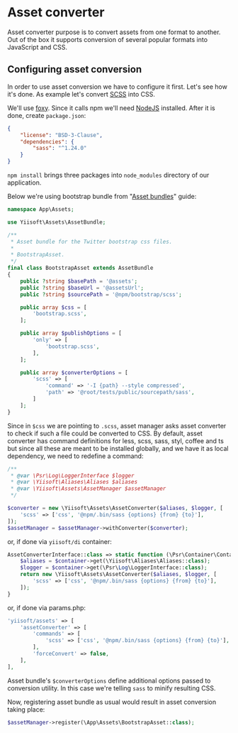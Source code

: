 # Asset converter

Asset converter purpose is to convert assets from one format to another. Out of the box it supports conversion of
several popular formats into JavaScript and CSS.

## Configuring asset conversion

In order to use asset conversion we have to configure it first. Let's see how it's done. As example
let's convert [SCSS](https://sass-lang.com/) into CSS.  

We'll use [foxy](https://github.com/fxpio/foxy). Since it calls npm we'll need [NodeJS](https://nodejs.org/en/) installed.
After it is done, create `package.json`:

```json
{
    "license": "BSD-3-Clause",
    "dependencies": {
        "sass": "^1.24.0"
    }
}
```

`npm install` brings three packages into `node_modules` directory of our application.

Below we're using bootstrap bundle from "[Asset bundles](asset-bundles.md)" guide:

```php
namespace App\Assets;

use Yiisoft\Assets\AssetBundle;

/**
 * Asset bundle for the Twitter bootstrap css files.
 *
 * BootstrapAsset.
 */
final class BootstrapAsset extends AssetBundle
{
    public ?string $basePath = '@assets';
    public ?string $baseUrl = '@assetsUrl';
    public ?string $sourcePath = '@npm/bootstrap/scss';

    public array $css = [
        'bootstrap.scss',
    ];

    public array $publishOptions = [
        'only' => [
            'bootstrap.scss',
        ],
    ];

    public array $converterOptions = [
        'scss' => [
            'command' => '-I {path} --style compressed',
            'path' => '@root/tests/public/sourcepath/sass',
        ]
    ];
}
```

Since in `$css` we are pointing to `.scss`, asset manager asks asset converter to check if such a file could be converted
to CSS. By default, asset converter has command definitions for less, scss, sass, styl, coffee and ts but since all these
are meant to be installed globally, and we have it as local dependency, we need to redefine a command:

```php
/**
 * @var \Psr\Log\LoggerInterface $logger
 * @var \Yiisoft\Aliases\Aliases $aliases
 * @var \Yiisoft\Assets\AssetManager $assetManager
 */

$converter = new \Yiisoft\Assets\AssetConverter($aliases, $logger, [
    'scss' => ['css', '@npm/.bin/sass {options} {from} {to}'],
]);
$assetManager = $assetManager->withConverter($converter);
```  

or, if done via `yiisoft/di` container:

```php
AssetConverterInterface::class => static function (\Psr\Container\ContainerInterface $container) {
    $aliases = $container->get(\Yiisoft\Aliases\Aliases::class);
    $logger = $container->get(\Psr\Log\LoggerInterface::class);
    return new \Yiisoft\Assets\AssetConverter($aliases, $logger, [
        'scss' => ['css', '@npm/.bin/sass {options} {from} {to}'],
    ]);
}
```

or, if done via params.php:

```php
'yiisoft/assets' => [
    'assetConverter' => [
        'commands' => [
            'scss' => ['css', '@npm/.bin/sass {options} {from} {to}'],
        ],
        'forceConvert' => false,
    ],
],
```

Asset bundle's `$converterOptions` define additional options passed to conversion utility. In this case we're telling `sass`
to minify resulting CSS.

Now, registering asset bundle as usual would result in asset conversion taking place:

```php
$assetManager->register(\App\Assets\BootstrapAsset::class);
```
